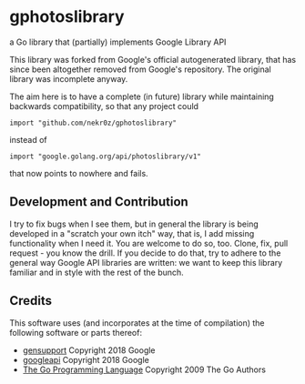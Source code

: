 # gphotoslibrary
a Go library that (partially) implements Google Library API

This library was forked from Google's official autogenerated library, that has since been altogether removed from Google's repository. The original library was incomplete anyway.

The aim here is to have a complete (in future) library while maintaining backwards compatibility, so that any project could
```
import "github.com/nekr0z/gphotoslibrary"
```
instead of
```
import "google.golang.org/api/photoslibrary/v1"
```
that now points to nowhere and fails.

## Development and Contribution
I try to fix bugs when I see them, but in general the library is being developed in a "scratch your own itch" way, that is, I add missing functionality when I need it. You are welcome to do so, too. Clone, fix, pull request - you know the drill. If you decide to do that, try to adhere to the general way Google API libraries are written: we want to keep this library familiar and in style with the rest of the bunch.

## Credits
This software uses (and incorporates at the time of compilation) the following software or parts thereof:
* [gensupport](https://google.golang.org/api/gensupport) Copyright 2018 Google
* [googleapi](https://google.golang.org/api/googleapi) Copyright 2018 Google
* [The Go Programming Language](https://golang.org) Copyright 2009 The Go Authors

